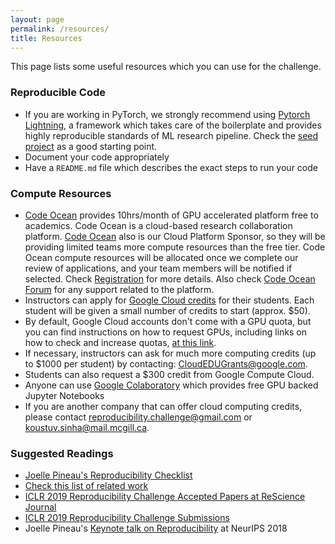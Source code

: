 ```yaml
---
layout: page
permalink: /resources/
title: Resources
---
```


This page lists some useful resources which you can use for the challenge.

### Reproducible Code

- If you are working in PyTorch, we strongly recommend using [Pytorch Lightning](https://github.com/williamFalcon/pytorch-lightning), a framework which takes care of the boilerplate and provides highly reproducible standards of ML research pipeline. Check the [seed project](https://github.com/williamFalcon/pytorch-lightning-conference-seed) as a good starting point.
- Document your code appropriately
- Have a `README.md` file which describes the exact steps to run your code

### Compute Resources

- [Code Ocean](https://codeocean.com/) provides 10hrs/month of GPU accelerated platform free to academics. Code Ocean is a cloud-based research collaboration platform. [Code Ocean](https://codeocean.com/) also is our Cloud Platform Sponsor, so they will be providing limited teams more compute resources than the free tier. Code Ocean compute resources will be allocated once we complete our review of applications, and your team members will be notified if selected. Check [Registration](/neurips2019/registration/) for more details. Also check [Code Ocean Forum](https://codeocean.discoursehosting.net/c/neurips2019) for any support related to the platform.
- Instructors can apply for [Google Cloud credits](https://cloud.google.com/edu/) for their students. Each student will be given a small number of credits to start (approx. $50).
- By default, Google Cloud accounts don't come with a GPU quota, but you can find instructions on how to request GPUs, including links on how to check and increase quotas, [at this link](https://cloud.google.com/compute/docs/gpus/add-gpus).
- If necessary, instructors can ask for much more computing credits (up to $1000 per student) by contacting: [CloudEDUGrants@google.com](mailto:CloudEDUGrants@google.com).
- Students can also request a $300 credit from Google Compute Cloud.
- Anyone can use [Google Colaboratory](https://colab.research.google.com/) which provides free GPU backed Jupyter Notebooks
- If you are another company that can offer cloud computing credits, please contact [reproducibility.challenge@gmail.com](mailto:reproducibility.challenge@gmail.com) or [koustuv.sinha@mail.mcgill.ca](mailto:koustuv.sinha@mail.mcgill.ca).

### Suggested Readings

- [Joelle Pineau's Reproducibility Checklist](https://www.cs.mcgill.ca/~jpineau/ReproducibilityChecklist.pdf)
- [Check this list of related work](https://www.cs.mcgill.ca/~jpineau/ICLR2018-ReproducibilityChallenge-Readings.pdf)
- [ICLR 2019 Reproducibility Challenge Accepted Papers at ReScience Journal](https://rescience.github.io/read/#volume-5-2019)
- [ICLR 2019 Reproducibility Challenge Submissions](https://github.com/reproducibility-challenge/iclr_2019/pulls)
- Joelle Pineau's [Keynote talk on Reproducibility](https://www.facebook.com/nipsfoundation/videos/2120856364798049/) at NeurIPS 2018
